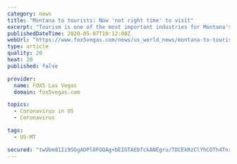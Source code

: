 ```yaml
---
category: news
title: "Montana to tourists: Now 'not right time' to visit"
excerpt: "Tourism is one of the most important industries for Montana's economy, but the coronavirus pandemic has forced state officials into the previously unthinkable position of encouraging visitors to stay"
publishedDateTime: 2020-05-07T10:12:00Z
webUrl: "https://www.fox5vegas.com/news/us_world_news/montana-to-tourists-now-not-right-time-to-visit/article_652c8922-1d64-566e-96a9-f412d0409f02.html"
type: article
quality: 20
heat: 20
published: false

provider:
  name: FOX5 Las Vegas
  domain: fox5vegas.com

topics:
  - Coronavirus in US
  - Coronavirus

tags:
  - US-MT

secured: "twUbm81Ii9SGgAOPl0FGQAg+bEIGTAEbfckANEgru/TDCEkRzClYhCOTh4Tnr9lMBw7vThHuMbZdJIiWOEJ711zbK3Rh3fFsRN8cwiM4R0Al0IUx2GuPU9UPPWapA4SqFCa0gfFQuNyzulWGLAmoT2xUjODEmx8Bz2Kiax2QrB74O0LvsbCAZQAhDiOH5umfAOio6vmXYQwqDnjoTXyqrq6wzE0vnRnTaOa+hZ7wA65V3AT4CviRiLWw0QqSqIReqGz4dImCPWFuiQ56rGA8iDkKyOfRx8Yxcw4b1biU/2l5A4TRxbrtv0UNk8UgUknsydImFKqAWmiCaXdwaFAnWxaMWsAKR2ybuxb+pOy4bRHSmbao39/cQvZrt8huBkf01btxYY48RP/mddvs1XxsSix+n1Hx6Bmmz+CZWTJcZs4n+g9hd3pD3RApbtlRZ88kJuAkgOaQSSN3xbpENEDvIw1YCjji8Mbrr0ndC8qWS3Q=;MEoJGhS7zFBUdaa3wxOQPw=="
---
```


